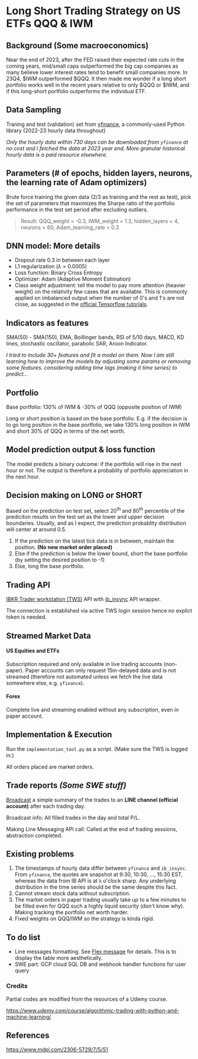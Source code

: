 # Long Short Trading Strategy on US ETFs QQQ & IWM

## Background (Some macroeconomics)
Near the end of 2023, after the FED raised their expected rate cuts in the coming years, mid/small caps outperformed the big cap companies as many believe lower interest rates tend to benefit small companies more. In 23Q4, $IWM outperformed $QQQ. It then made me wonder if a long short portfolio works well in the recent years relative to only $QQQ or $IWM, and if this long-short portfolio outperforms the individual ETF.

## Data Sampling
Traning and test (validation) set from [yfinance](https://pypi.org/project/yfinance/), a commonly-used Python library (2022-23 hourly data throughout)

_Only the hourly data within 730 days can be downloaded from `yfinance` at no cost and I fetched the data at 2023 year end. More granular historical hourly data is a paid resource elsewhere._

## Parameters (# of epochs, hidden layers, neurons, the learning rate of Adam optimizers)
Brute force training the given data (2/3 as training and the rest as test), pick the set of parameters that maximizes the Sharpe ratio of the portfolio performance in the test set period after excluding outliers.
> Result: QQQ_weight = -0.3, IWM_weight = 1.3, hidden_layers = 4, neurons = 60, Adam_learning_rate = 0.3

## DNN model: More details
- Dropout rate 0.3 in between each layer
- L1 regularization (λ = 0.0005)
- Loss function: Binary Cross Entropy
- Optimizer: Adam (Adaptive Moment Estimation)
- Class weight adjustment: tell the model to pay more attention (heavier weight) on the relativity few cases that are available. This is commonly applied on imbalanced output when the number of 0's and 1's are not close, as suggested in the [official Tensorflow tutorials](https://www.tensorflow.org/tutorials/structured_data/imbalanced_data#class_weights).

## Indicators as features 
SMA(50) - SMA(150), EMA, Boillinger bands, RSI of 5/10 days, MACD, KD lines, stochastic oscillator, parabolic SAR, Aroon Indicator.

_I tried to include 30+ features and fit a model on them. Now I am still learning how to improve the models by adjusting some params or removing some features._
_considering adding time lags (making it time series) to predict..._

## Portfolio
Base portfolio: 130% of IWM & -30% of QQQ (opposite position of IWM)

Long or short position is based on the base portfolio. E.g. if the decision is to go long position in the base portfolio, we take 130% long position in IWM and short 30% of QQQ in terms of the net worth.

## Model prediction output & loss function
The model predicts a binary outcome: if the portfolio will rise in the next hour or not. The output is therefore a probablity of portfolio appreciation in the next hour.

## Decision making on LONG or SHORT
Based on the prediction on test set, select 20<sup>th</sup> and 80<sup>th</sup> percentile of the prediciton results on the test set as the lower and upper decision boundaries. Usually, and as I expect, the prediction probablity distribution will center at around 0.5.
1. If the prediction on the latest tick data is in between, maintain the position. **(No new market order placed)**
2. Else if the prediction is below the lower bound, short the base portfolio (by setting the desired position to -1)
3. Else, long the base portfolio.

## Trading API
[IBKR Trader workstation (TWS)](https://www.interactivebrokers.com/en/trading/tws.php) API with [ib_insync](https://pypi.org/project/ib-insync/) API wrapper.

The connection is established via active TWS login session hence no explict token is needed.

## Streamed Market Data
#### US Equities and ETFs
Subscription required and only available in live trading accounts (non-paper). Paper accounts can only request 15m-delayed data and is not streamed (therefore not automated unless we fetch the live data somewhere else, e.g. `yfinance`).
#### Forex
Complete live and streaming enabled without any subscription, even in paper account.

## Implementation & Execution
Run the `implementation_tool.py` as a script. (Make sure the TWS is logged in.)

All orders placed are market orders.

## Trade reports _(Some SWE stuff)_
[Broadcast](https://developers.line.biz/en/reference/messaging-api/#send-broadcast-message) a simple summary of the trades to an **LINE channel (official account)** after each trading day.

Broadcast info: All filled trades in the day and total P/L.

Making Line Messaging API call: Called at the end of trading sessions, abstraction completed.

## Existing problems
1. The timestamps of hourly data differ between `yfinance` and `ib_insync`. From `yfinance`, the quotes are snapshot at 9:30, 10:30, ..., 15:30 EST, whereas the data from IB API is at `k` o'clock sharp. Any underlying distribution in the time series should be the same despite this fact.
2. Cannot stream stock data without subscription.
3. The market orders in paper trading usually take up to a few minutes to be filled even for QQQ such a highly liquid security (don't know why). Making tracking the portfolio net worth harder.
4. Fixed weights on QQQ/IWM so the strategy is kinda rigid.

## To do list
- Line messages formatting. See [Flex message](https://developers.line.biz/en/docs/messaging-api/flex-message-elements/) for details. This is to display the table more aesthetically.
- SWE part: GCP cloud SQL DB and webhook handler functions for user query

### Credits
Partial codes are modified from the resources of a Udemy course.

https://www.udemy.com/course/algorithmic-trading-with-python-and-machine-learning/

## References
https://www.mdpi.com/2306-5729/7/5/51
